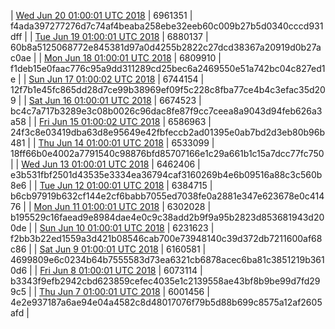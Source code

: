 | [Wed Jun 20 01:00:01 UTC 2018](https://transfer.sh/I8SCe/trcninja-dbdump-20180620010001.tar.bz2) | 6961351 | f4ada397277276d7c74af4beaba258ebe32eeb60c009b27b5d0340cccd931dff | 
| [Tue Jun 19 01:00:01 UTC 2018](https://transfer.sh/2YgGH/trcninja-dbdump-20180619010001.tar.bz2) | 6880137 | 60b8a5125068772e845381d97a0d4255b2822c27dcd38367a20919d0b27ac0ae | 
| [Mon Jun 18 01:00:01 UTC 2018](https://transfer.sh/142BTw/trcninja-dbdump-20180618010001.tar.bz2) | 6809910 | f1deb15e0faac776c95a9dd311289cd25bec6a2469550e51a742bc04c827ed1e | 
| [Sun Jun 17 01:00:02 UTC 2018](https://transfer.sh/J9QfS/trcninja-dbdump-20180617010002.tar.bz2) | 6744154 | 12f7b1e45fc865dd28d7ce99b38969ef09f5c228c8fba77ce4b4c3efac35d209 | 
| [Sat Jun 16 01:00:01 UTC 2018](https://transfer.sh/Butzm/trcninja-dbdump-20180616010001.tar.bz2) | 6674523 | bc4c7a717b3289e3c08b0026c96dac8fe87f9cc7ceea8a9043d94feb626a3a58 | 
| [Fri Jun 15 01:00:02 UTC 2018](https://transfer.sh/TkxD6/trcninja-dbdump-20180615010002.tar.bz2) | 6586963 | 24f3c8e03419dba63d8e95649e42fbfeccb2ad01395e0ab7bd2d3eb80b96b481 | 
| [Thu Jun 14 01:00:01 UTC 2018](https://transfer.sh/9GRso/trcninja-dbdump-20180614010001.tar.bz2) | 6533099 | 18ff66b0e4002a7791540c98876bfd85707166e1c29a661b1c15a7dcc77fc750 | 
| [Wed Jun 13 01:00:01 UTC 2018](https://transfer.sh/bwVDu/trcninja-dbdump-20180613010001.tar.bz2) | 6462406 | e3b531fbf2501d43535e3334ea36794caf3160269b4e6b09516a88c3c560b8e6 | 
| [Tue Jun 12 01:00:01 UTC 2018](https://transfer.sh/bCyky/trcninja-dbdump-20180612010001.tar.bz2) | 6384715 | b6cb97919b632cf144e2cf6babb7055ed7038fe0a2881e347e623678e0c41476 | 
| [Mon Jun 11 01:00:01 UTC 2018](https://transfer.sh/Bbp4t/trcninja-dbdump-20180611010001.tar.bz2) | 6302028 | b195529c16faead9e8984dae4e0c9c38add2b9f9a95b2823d853681943d200de | 
| [Sun Jun 10 01:00:01 UTC 2018](https://transfer.sh/6YqkQ/trcninja-dbdump-20180610010001.tar.bz2) | 6231623 | f2bb3b22ed1559a3d421b08546cab700e73948140c39d372db7211600af68c86 | 
| [Sat Jun  9 01:00:01 UTC 2018](https://transfer.sh/GssDF/trcninja-dbdump-20180609010001.tar.bz2) | 6160581 | 4699809e6c0234b64b7555583d73ea6321cb6878acec6ba81c3851219b3610d6 | 
| [Fri Jun  8 01:00:01 UTC 2018](https://transfer.sh/Widdk/trcninja-dbdump-20180608010001.tar.bz2) | 6073114 | b3343f9efb2942cbd623859cefec4035e1c2139558ae43bf8b9be99d7fd299c5 | 
| [Thu Jun  7 01:00:01 UTC 2018](https://transfer.sh/npZr7/trcninja-dbdump-20180607010001.tar.bz2) | 6001456 | 4e2e937187a6ae94e04a4582c8d48017076f79b5d88b699c8575a12af2605afd | 

